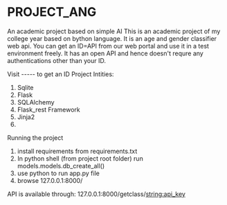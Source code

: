 # PROJECT_ANG
An academic project based on simple AI
This is an academic project of my college year based on bython language. It is an age and gender classifier web api. You can get an ID=API from our web portal and use it in a test environment freely. It has an open API and hence doesn't requre any authentications other than your ID.

Visit ----- to get an ID
Project Intities:
1. Sqlite
2. Flask
3. SQLAlchemy
4. Flask_rest Framework
5. Jinja2
6. 
Running the project
1. install requirements from requirements.txt
2. In python shell (from project root folder) run models.models.db_create_all()
3. use python to run app.py file
4. browse 127.0.0.1:8000/

API is available through: 127.0.0.1:8000/getclass/<string:api_key>
